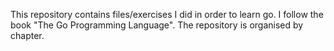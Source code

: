 This repository contains files/exercises I did in order to learn go.
I follow the book "The Go Programming Language".
The repository is organised by chapter. 

